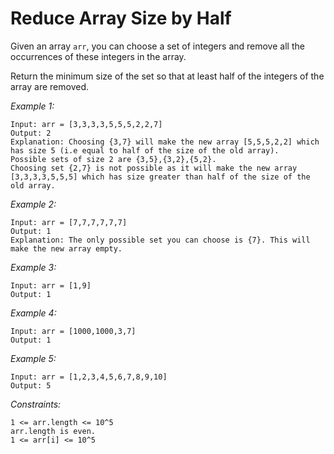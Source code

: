 # Reduce Array Size by Half

Given an array `arr`, you can choose a set of integers and remove all the occurrences of these integers in the array.

Return the minimum size of the set so that at least half of the integers of the array are removed.

*Example 1:*

    Input: arr = [3,3,3,3,5,5,5,2,2,7]
    Output: 2
    Explanation: Choosing {3,7} will make the new array [5,5,5,2,2] which has size 5 (i.e equal to half of the size of the old array).
    Possible sets of size 2 are {3,5},{3,2},{5,2}.
    Choosing set {2,7} is not possible as it will make the new array [3,3,3,3,5,5,5] which has size greater than half of the size of the old array.

*Example 2:*

    Input: arr = [7,7,7,7,7,7]
    Output: 1
    Explanation: The only possible set you can choose is {7}. This will make the new array empty.

*Example 3:*

    Input: arr = [1,9]
    Output: 1

*Example 4:*

    Input: arr = [1000,1000,3,7]
    Output: 1

*Example 5:*

    Input: arr = [1,2,3,4,5,6,7,8,9,10]
    Output: 5

*Constraints:*

    1 <= arr.length <= 10^5
    arr.length is even.
    1 <= arr[i] <= 10^5
